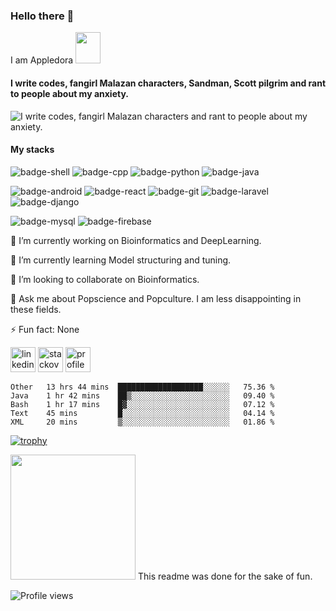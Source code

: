 ### Hello there 👋
I am Appledora <img src="https://64.media.tumblr.com/15e9d496bda7cf97e7fa9babc45417a1/248bc87be5b4f51b-38/s640x960/6d4adf9beab1c80c07048b7da5e8dedf874b23b1.gif" width="40" height="50" />

#### I write codes, fangirl Malazan characters, Sandman, Scott pilgrim and rant to people about my anxiety. 


![I write codes, fangirl Malazan characters and rant to people about my anxiety.](https://www.onlysp.com/wp-content/uploads/2015/05/scott_pilgrim_finest_hour_comic_book_cover_wallpaper_011.jpg)
<!--<p align="center<!--
  <a href="https://github.com/appledora" class="rich-diff-level-one">
    <img src="https://github-readme-stats.vercel.app/api?username=appledora&&show_icons=true&theme=tokyonight" alt="Appledora's Stats" >
  </a>
</p> -->

#### My stacks
![badge-shell](https://img.shields.io/badge/Language-Shell-89e051?style=for-the-badge&logo=gnu-bash)
![badge-cpp](https://img.shields.io/badge/language-c%2B%2B-blue?style=for-the-badge&logo=c%2B%2B)
![badge-python](https://img.shields.io/badge/language-python-yellow?style=for-the-badge&logo=python)
![badge-java](https://img.shields.io/badge/language-java-lightgrey?style=for-the-badge&logo=java) <br>

![badge-android](https://img.shields.io/badge/framework-android-brightgreen?style=for-the-badge&logo=android)
![badge-react](https://img.shields.io/badge/framework-react-informational?style=for-the-badge&logo=react) 
![badge-git](https://img.shields.io/badge/framework-git-orange?style=for-the-badge&logo=git) 
![badge-laravel](https://img.shields.io/badge/framework-laravel-red?style=for-the-badge&logo=laravel) 
![badge-django](https://img.shields.io/badge/framework-django-green?style=for-the-badge&logo=django) 

![badge-mysql](https://img.shields.io/badge/database-mysql-yellowgreen?style=for-the-badge&logo=mysql) 
![badge-firebase](https://img.shields.io/badge/database-firebase-yellow?style=for-the-badge&logo=firebase)

🔭 I’m currently working on Bioinformatics and DeepLearning.

🌱 I’m currently learning Model structuring and tuning.

👯 I’m looking to collaborate on Bioinformatics. 

💬 Ask me about Popscience and Popculture. I am less disappointing in these fields.

⚡ Fun fact: None 

 [<img src='https://cdn.jsdelivr.net/npm/simple-icons@3.0.1/icons/linkedin.svg' alt='linkedin' height='40'>](https://www.linkedin.com/in/nazia-tasnim-3b377a190/)  [<img src='https://cdn.jsdelivr.net/npm/simple-icons@3.0.1/icons/stackoverflow.svg' alt='stackoverflow' height='40'>](https://stackoverflow.com/users/https://stackoverflow.com/users/11551168/appledora) [<img src='https://w7.pngwing.com/pngs/664/998/png-transparent-pie-chart-computer-icons-circle-monochrome-graph-of-a-function-pie.png' alt='profile status' height='40'>](https://profile-summary-for-github.com/user/appledora) 


<!--START_SECTION:waka-->
```text
Other   13 hrs 44 mins  ███████████████████░░░░░░   75.36 % 
Java    1 hr 42 mins    ██▒░░░░░░░░░░░░░░░░░░░░░░   09.40 % 
Bash    1 hr 17 mins    █▓░░░░░░░░░░░░░░░░░░░░░░░   07.12 % 
Text    45 mins         █░░░░░░░░░░░░░░░░░░░░░░░░   04.14 % 
XML     20 mins         ▒░░░░░░░░░░░░░░░░░░░░░░░░   01.86 % 
```
<!--END_SECTION:waka-->


[![trophy](https://github-profile-trophy.vercel.app/?username=appledora&theme=dracula&title=Commit,Repositories,Followers)](https://github.com/ryo-ma/github-profile-trophy)

<img  height="200" src="https://github-readme-stats.vercel.app/api/top-langs/?username=appledora&layout=compact&hide=makefile,css&bg_color=282a36&title_color=ff79c6&text_color=fff&count_private=true&langs_count=5" />
This readme was done for the sake of fun.

![Profile views](https://gpvc.arturio.dev/appledora) 


